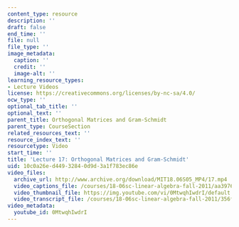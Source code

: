 ```yaml
---
content_type: resource
description: ''
draft: false
end_time: ''
file: null
file_type: ''
image_metadata:
  caption: ''
  credit: ''
  image-alt: ''
learning_resource_types:
- Lecture Videos
license: https://creativecommons.org/licenses/by-nc-sa/4.0/
ocw_type: ''
optional_tab_title: ''
optional_text: ''
parent_title: Orthogonal Matrices and Gram-Schmidt
parent_type: CourseSection
related_resources_text: ''
resource_index_text: ''
resourcetype: Video
start_time: ''
title: 'Lecture 17: Orthogonal Matrices and Gram-Schmidt'
uid: 10c0a26e-d449-3284-0d9d-3a1f783ec86e
video_files:
  archive_url: http://www.archive.org/download/MIT18.06S05_MP4/17.mp4
  video_captions_file: /courses/18-06sc-linear-algebra-fall-2011/aa3976f167535981a7476f96c5828c40_0MtwqhIwdrI.vtt
  video_thumbnail_file: https://img.youtube.com/vi/0MtwqhIwdrI/default.jpg
  video_transcript_file: /courses/18-06sc-linear-algebra-fall-2011/356f454e5c0db220bad1383cd1c54c66_0MtwqhIwdrI.pdf
video_metadata:
  youtube_id: 0MtwqhIwdrI
---
```

